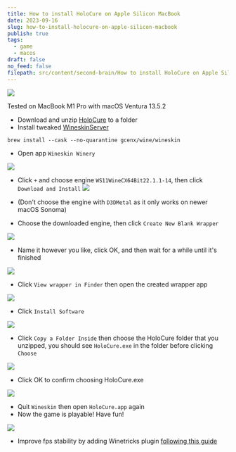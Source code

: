 ```yaml
---
title: How to install HoloCure on Apple Silicon MacBook
date: 2023-09-16
slug: how-to-install-holocure-on-apple-silicon-macbook
publish: true
tags:
  - game
  - macos
draft: false
no_feed: false
filepath: src/content/second-brain/How to install HoloCure on Apple Silicon MacBook.md
---
```


![](attachments/How%20to%20install%20HoloCure%20on%20Apple%20Silicon%20Chip%20MacBook-8.png)

Tested on MacBook M1 Pro with macOS Ventura 13.5.2

* Download and unzip [HoloCure](https://kay-yu.itch.io/holocure) to a folder
* Install tweaked [WineskinServer](https://github.com/Gcenx/WineskinServer)

```shell
brew install --cask --no-quarantine gcenx/wine/wineskin
```

* Open app `Wineskin Winery`

![](attachments/How%20to%20install%20HoloCure%20on%20Apple%20Silicon%20Chip%20MacBook-1.png)

* Click `+` and choose engine `WS11WineCX64Bit22.1.1-14`, then click `Download and Install`
  ![](attachments/How%20to%20install%20HoloCure%20on%20Apple%20Silicon%20Chip%20MacBook.png)

* (Don't choose the engine with `D3DMetal` as it only works on newer macOS Sonoma)

* Choose the downloaded engine, then click `Create New Blank Wrapper`

![](attachments/How%20to%20install%20HoloCure%20on%20Apple%20Silicon%20Chip%20MacBook-2.png)

* Name it however you like, click OK, and then wait for a while until it's finished

![](attachments/How%20to%20install%20HoloCure%20on%20Apple%20Silicon%20Chip%20MacBook-3.png)

* Click `View wrapper in Finder` then open the created wrapper app

![](attachments/How%20to%20install%20HoloCure%20on%20Apple%20Silicon%20Chip%20MacBook-4.png)

* Click `Install Software`

![](attachments/How%20to%20install%20HoloCure%20on%20Apple%20Silicon%20Chip%20MacBook-5.png)

* Click `Copy a Folder Inside` then choose the HoloCure folder that you unzipped, you should see `HoloCure.exe` in the folder before clicking `Choose`

![](attachments/How%20to%20install%20HoloCure%20on%20Apple%20Silicon%20Chip%20MacBook-6.png)

* Click OK to confirm choosing HoloCure.exe

![](attachments/How%20to%20install%20HoloCure%20on%20Apple%20Silicon%20Chip%20MacBook-7.png)

* Quit `Wineskin` then open `HoloCure.app` again
* Now the game is playable! Have fun!

![](attachments/How%20to%20install%20HoloCure%20on%20Apple%20Silicon%20Chip%20MacBook-9.png)

* Improve fps stability by adding Winetricks plugin [following this guide](https://www.reddit.com/r/holocure/comments/110maj2/holocure_works_perfectly_on_my_macbook_air_m1)
